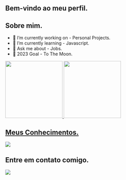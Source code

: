 ## Bem-vindo ao meu perfil.

## Sobre mim.

- 🔭 I’m currently working on - Personal Projects.
- 🌱 I’m currently learning - Javascript.
- 💬 Ask me about - Jobs.
- 🥅 2023 Goal - To The Moon.

<div>
<a href="https://github.com/seu-usuário-aqui">
    <img height="180em" src="https://github-readme-stats.vercel.app/api/top-langs/?username=nicholas-developer&layout=compact&langs_count=7&theme=vue"/>
    <img height="180em" src="https://github-readme-stats.vercel.app/api?username=nicholas-developer&show_icons=true&theme=vue&include_all_commits=true&count_private=true"/>
</div>

## Meus Conhecimentos.

<a href="https://skillicons.dev">
    <img src="https://skillicons.dev/icons?i=markdown,vercel,bash,figma,vscode,html,css,js,"/>
</a>

## Entre em contato comigo.

<a href="https://skillicons.dev">
    <img src="https://skillicons.dev/icons?i=discord,github,linkedin,twitter,instagram"/>
</a>